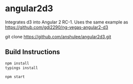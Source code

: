 # angular2d3
Integrates d3 into Angular 2 RC-1. Uses the same example as https://github.com/gdi2290/ng-vegas-angular2-d3

git clone https://github.com/anshulee/angular2d3.git

## Build Instructions
```bash
npm install
typings install
```

```bash
npm start
